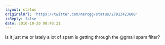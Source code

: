 ```yaml
---
layout: status
originalUrl: 'https://twitter.com/marcgg/status/27913423608'
isReply: false
date: 2010-10-20 08:48:21
---
```


Is it just me or lately a lot of spam is getting through the @gmail spam filter?
